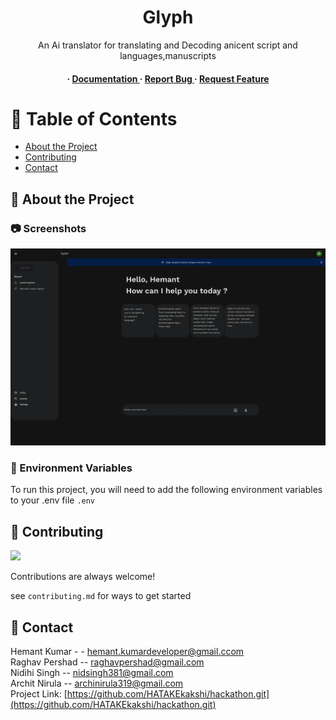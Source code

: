 <div align='center'>

<h1>Glyph </h1>
<p>An Ai translator for translating and Decoding anicent script and languages,manuscripts</p>

<h4> <span> · </span> <a href="https://github.com/HATAKEkakshi/hackathon/blob/master/README.md"> Documentation </a> <span> · </span> <a href="https://github.com/HATAKEkakshi/hackathon/issues"> Report Bug </a> <span> · </span> <a href="https://github.com/HATAKEkakshi/hackathon/issues"> Request Feature </a> </h4>


</div>

# :notebook_with_decorative_cover: Table of Contents

- [About the Project](#star2-about-the-project)
- [Contributing](#wave-contributing)
- [Contact](#handshake-contact)


## :star2: About the Project

### :camera: Screenshots
<div align="center"> <a href=""><img src="Design/New Screen.png" alt='image' width='800'/></a> </div>

### :key: Environment Variables
To run this project, you will need to add the following environment variables to your .env file
`.env`



## :wave: Contributing

<a href="https://github.com/HATAKEkakshi/hackathon.git/graphs/contributors"> <img src="https://contrib.rocks/image?repo=Louis3797/awesome-readme-template" /> </a>

Contributions are always welcome!

see `contributing.md` for ways to get started

## :handshake: Contact

Hemant Kumar - - hemant.kumardeveloper@gmail.ccom <br>
Raghav Pershad -- raghavpershad@gmail.com <br>
Nidihi Singh -- nidsingh381@gmail.com <br>
Archit Nirula  -- archinirula319@gmail.com<br>
Project Link: [https://github.com/HATAKEkakshi/hackathon.git](https://github.com/HATAKEkakshi/hackathon.git)
